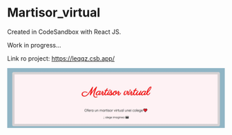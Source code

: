 # Martisor_virtual
Created in CodeSandbox with React JS. 

Work in progress...

Link ro project: https://leqqz.csb.app/

![Imagine teaser proiect](https://raw.githubusercontent.com/adirere/Martisor_virtual/main/src/martisor_virtual.JPG)
